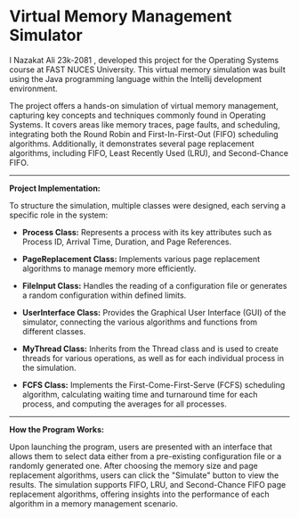 # Virtual Memory Management Simulator

I Nazakat Ali 23k-2081 , developed this project for the Operating Systems course at FAST NUCES University. This virtual memory simulation was built using the Java programming language within the Intellij development environment.

The project offers a hands-on simulation of virtual memory management, capturing key concepts and techniques commonly found in Operating Systems. It covers areas like memory traces, page faults, and scheduling, integrating both the Round Robin and First-In-First-Out (FIFO) scheduling algorithms. Additionally, it demonstrates several page replacement algorithms, including FIFO, Least Recently Used (LRU), and Second-Chance FIFO.

***************************************************************
**Project Implementation:**

To structure the simulation, multiple classes were designed, each serving a specific role in the system:

- **Process Class:** Represents a process with its key attributes such as Process ID, Arrival Time, Duration, and Page References.
  
- **PageReplacement Class:** Implements various page replacement algorithms to manage memory more efficiently.

- **FileInput Class:** Handles the reading of a configuration file or generates a random configuration within defined limits.

- **UserInterface Class:** Provides the Graphical User Interface (GUI) of the simulator, connecting the various algorithms and functions from different classes.

- **MyThread Class:** Inherits from the Thread class and is used to create threads for various operations, as well as for each individual process in the simulation.

- **FCFS Class:** Implements the First-Come-First-Serve (FCFS) scheduling algorithm, calculating waiting time and turnaround time for each process, and computing the averages for all processes.

***************************************************************
**How the Program Works:**

Upon launching the program, users are presented with an interface that allows them to select data either from a pre-existing configuration file or a randomly generated one. After choosing the memory size and page replacement algorithms, users can click the "Simulate" button to view the results. The simulation supports FIFO, LRU, and Second-Chance FIFO page replacement algorithms, offering insights into the performance of each algorithm in a memory management scenario.
